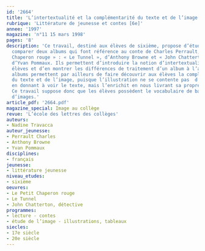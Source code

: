 ```yaml
---
id: '2664'
title: 'L’intertextualité et la complémentarité du texte et de l’image dans les albums'
rubrique: 'Littérature de jeunesse et contes [6e]'
annee: '1997'
magazine: 'n°11 15 mars 1998'
pages: '8'
description: 'Ce travail, destiné aux élèves de sixième, propose d’étudier et de
  comparer deux albums qui font référence au conte de Charles Perrault, « Le Petit
  Chaperon rouge » : « Le Tunnel », d’Anthony Browne et « John Chatterton détective »,
  d’Yvan Pommaux. Ils permettent d’introduire la notion d’intertextualité auprès des
  élèves et d’en montrer les différences de traitement d’un album à l’autre. Ces deux
  albums permettent par ailleurs de faire découvrir aux élèves la complémentarité
  du texte et de l’image, puisque l’illustration ne se contente pas  d’y être redondante
  en donnant à voir le texte, mais l’enrichit en nous livrant sa propre lecture interprétative.
  Ce travail suppose donc que les élèves possèdent le vocabulaire de base de la lecture
  d’images.'
article_pdf: '2664.pdf'
magazine_special: Image au collège
revue: 'L’école des lettres des collèges'
auteurs:
- Nadine Travacca
auteur_jeunesse:
- Perrault Charles
- Anthony Browne
- Yvan Pommaux
disciplines:
- français
jeunesse:
- littérature jeunesse
niveau_etudes:
- sixième
oeuvres:
- Le Petit Chaperon rouge
- Le Tunnel
- John Chatterton, détective
programmes:
- lecture - contes
- étude de l’image - illustrations, tableaux
siecles:
- 17e siècle
- 20e siècle
---
```

